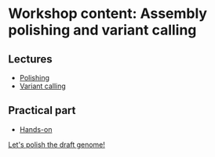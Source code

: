 # Workshop content: Assembly polishing and variant calling

## Lectures

* [Polishing](polishing.md)
* [Variant calling](variant-calling.md)

## Practical part

* [Hands-on](hands-on.md)

[Let's polish the draft genome!](polishing.md)